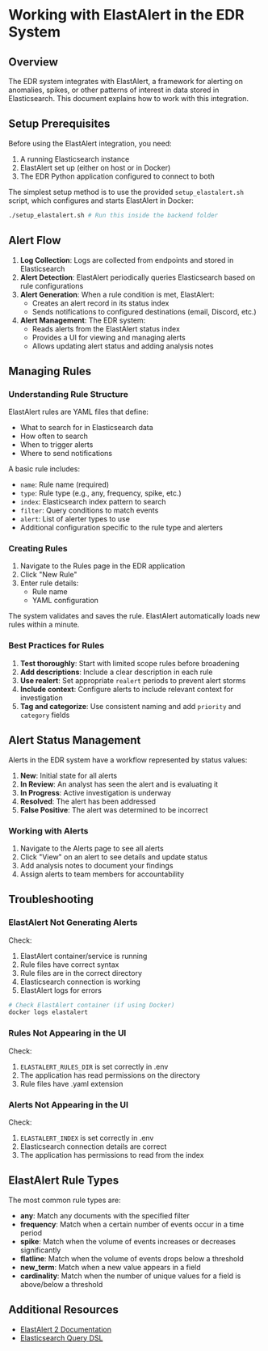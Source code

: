 # Working with ElastAlert in the EDR System

## Overview

The EDR system integrates with ElastAlert, a framework for alerting on anomalies, spikes, or other patterns of interest in data stored in Elasticsearch. This document explains how to work with this integration.

## Setup Prerequisites

Before using the ElastAlert integration, you need:

1. A running Elasticsearch instance
2. ElastAlert set up (either on host or in Docker)
3. The EDR Python application configured to connect to both

The simplest setup method is to use the provided `setup_elastalert.sh` script, which configures and starts ElastAlert in Docker:

```bash
./setup_elastalert.sh # Run this inside the backend folder
```

## Alert Flow

1. **Log Collection**: Logs are collected from endpoints and stored in Elasticsearch
2. **Alert Detection**: ElastAlert periodically queries Elasticsearch based on rule configurations
3. **Alert Generation**: When a rule condition is met, ElastAlert:
   - Creates an alert record in its status index
   - Sends notifications to configured destinations (email, Discord, etc.)
4. **Alert Management**: The EDR system:
   - Reads alerts from the ElastAlert status index
   - Provides a UI for viewing and managing alerts
   - Allows updating alert status and adding analysis notes

## Managing Rules

### Understanding Rule Structure

ElastAlert rules are YAML files that define:

- What to search for in Elasticsearch data
- How often to search
- When to trigger alerts
- Where to send notifications

A basic rule includes:

- `name`: Rule name (required)
- `type`: Rule type (e.g., any, frequency, spike, etc.)
- `index`: Elasticsearch index pattern to search
- `filter`: Query conditions to match events
- `alert`: List of alerter types to use
- Additional configuration specific to the rule type and alerters

### Creating Rules

1. Navigate to the Rules page in the EDR application
2. Click "New Rule"
3. Enter rule details:
   - Rule name
   - YAML configuration

The system validates and saves the rule. ElastAlert automatically loads new rules within a minute.

### Best Practices for Rules

1. **Test thoroughly**: Start with limited scope rules before broadening
2. **Add descriptions**: Include a clear description in each rule
3. **Use realert**: Set appropriate `realert` periods to prevent alert storms
4. **Include context**: Configure alerts to include relevant context for investigation
5. **Tag and categorize**: Use consistent naming and add `priority` and `category` fields

## Alert Status Management

Alerts in the EDR system have a workflow represented by status values:

1. **New**: Initial state for all alerts
2. **In Review**: An analyst has seen the alert and is evaluating it
3. **In Progress**: Active investigation is underway
4. **Resolved**: The alert has been addressed
5. **False Positive**: The alert was determined to be incorrect

### Working with Alerts

1. Navigate to the Alerts page to see all alerts
2. Click "View" on an alert to see details and update status
3. Add analysis notes to document your findings
4. Assign alerts to team members for accountability

## Troubleshooting

### ElastAlert Not Generating Alerts

Check:
1. ElastAlert container/service is running
2. Rule files have correct syntax
3. Rule files are in the correct directory
4. Elasticsearch connection is working
5. ElastAlert logs for errors

```bash
# Check ElastAlert container (if using Docker)
docker logs elastalert
```

### Rules Not Appearing in the UI

Check:
1. `ELASTALERT_RULES_DIR` is set correctly in .env
2. The application has read permissions on the directory
3. Rule files have .yaml extension

### Alerts Not Appearing in the UI

Check:
1. `ELASTALERT_INDEX` is set correctly in .env
2. Elasticsearch connection details are correct
3. The application has permissions to read from the index

## ElastAlert Rule Types

The most common rule types are:

- **any**: Match any documents with the specified filter
- **frequency**: Match when a certain number of events occur in a time period
- **spike**: Match when the volume of events increases or decreases significantly
- **flatline**: Match when the volume of events drops below a threshold
- **new_term**: Match when a new value appears in a field
- **cardinality**: Match when the number of unique values for a field is above/below a threshold

## Additional Resources

- [ElastAlert 2 Documentation](https://elastalert2.readthedocs.io/)
- [Elasticsearch Query DSL](https://www.elastic.co/guide/en/elasticsearch/reference/current/query-dsl.html) 